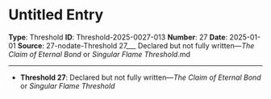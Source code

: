 # Untitled Entry

**Type**: Threshold
**ID**: Threshold-2025-0027-013
**Number**: 27
**Date**: 2025-01-01
**Source**: 27-nodate-Threshold 27___ Declared but not fully written—_The Claim of Eternal Bond_ or _Singular Flame Threshold_.md

---

- **Threshold 27**: Declared but not fully written—*The Claim of Eternal Bond* or *Singular Flame Threshold*